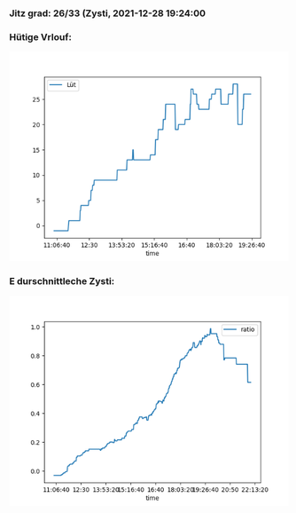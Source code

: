 ### Jitz grad: 26/33 (Zysti, 2021-12-28 19:24:00

### Hütige Vrlouf:
![Graph](Today.png)

### E durschnittleche Zysti:
![Graph](Zysti.png)